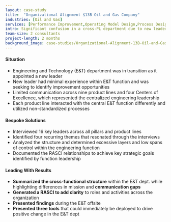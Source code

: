 ```yaml
---
layout: case-study
title:  "Organizational Alignment $13B Oil and Gas Company"
industries: [Oil and Gas]
services: [Performance Improvement,Operating Model Design,Process Design]
intro: Significant confusion in a cross-PL department due to new leadership and a poorly communicated mission caused significant underperformance. SLKone worked with key leaders to identify, clarify, and document key initiatives and goals. 
team-size: 2 consultants
project-length: 2 months
background_image: case-studies/Organizational-Alignment-13B-Oil-and-Gas-Company.jpg
---
```


#### Situation
- Engineering and Technology (E&T) department was in transition as it appointed a new leader
- New leader had minimal experience within E&T function and was seeking to identify improvement opportunities
- Limited communication across nine product lines and four Centers of Excellence, which represented the centralized engineering leadership
- Each product line interacted with the central E&T function differently and utilized non-standardized processes

#### Bespoke Solutions
- Interviewed 16 key leaders across all pillars and product lines
- Identified four recurring themes that resonated through the interviews
- Analyzed the structure and determined excessive layers and low spans of control within the engineering function
- Documented the RASCI relationships to achieve key strategic goals identified by function leadership

#### Leading With Results
- **Summarized the cross-functional structure** within the E&T dept. while highlighting differences in mission and **communication gaps**
- **Generated a RASCI to add clarity** to roles and activities across the organization
- **Presented findings** during the E&T offsite
- **Presented three tools** that could immediately be deployed to drive positive change in the E&T dept
